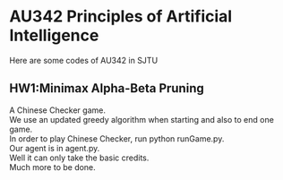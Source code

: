 # AU342 Principles of Artificial Intelligence
 Here are some codes of AU342 in SJTU
 
HW1:Minimax Alpha-Beta Pruning
---
A Chinese Checker game.\
We use an updated greedy algorithm when starting and also to end one game.\
In order to play Chinese Checker, run python runGame.py.\
Our agent is in agent.py.\
Well it can only take the basic credits.\
Much more to be done.
